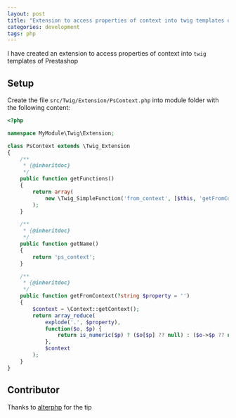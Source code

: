 ```yaml
---
layout: post
title: "Extension to access properties of context into twig templates of Prestashop"
categories: development
tags: php
---
```


I have created an extension to access properties of context into `twig` templates of Prestashop

## Setup

Create the file `src/Twig/Extension/PsContext.php` into module folder with the following content:

```php
<?php

namespace MyModule\Twig\Extension;

class PsContext extends \Twig_Extension
{
    /**
     * {@inheritdoc}
     */
    public function getFunctions()
    {
        return array(
            new \Twig_SimpleFunction('from_context', [$this, 'getFromContext']),
        );
    }

    /**
     * {@inheritdoc}
     */
    public function getName()
    {
        return 'ps_context';
    }

    /**
     * {@inheritdoc}
     */
    public function getFromContext(?string $property = '')
    {
        $context = \Context::getContext();
        return array_reduce(
            explode('.', $property),
            function($o, $p) {
                return is_numeric($p) ? ($o[$p] ?? null) : ($o->$p ?? null);
            },
            $context
        );
    }
}
```


## Contributor

Thanks to [alterphp] for the tip

[alterphp]: https://github.com/alterphp/components/blob/master/src/AlterPHP/Component/Twig/Extension/Reflection.php